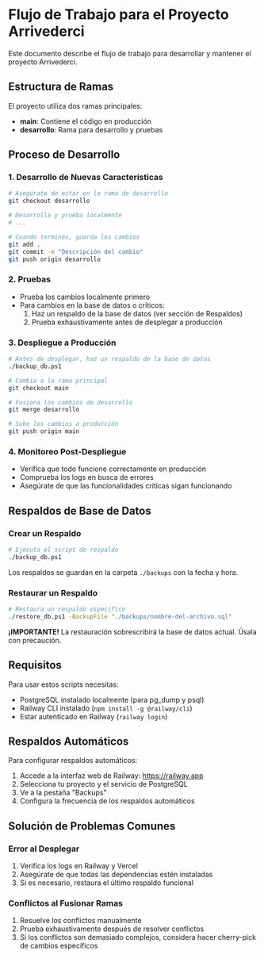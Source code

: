 # Flujo de Trabajo para el Proyecto Arrivederci

Este documento describe el flujo de trabajo para desarrollar y mantener el proyecto Arrivederci.

## Estructura de Ramas

El proyecto utiliza dos ramas principales:

- **main**: Contiene el código en producción
- **desarrollo**: Rama para desarrollo y pruebas

## Proceso de Desarrollo

### 1. Desarrollo de Nuevas Características

```bash
# Asegúrate de estar en la rama de desarrollo
git checkout desarrollo

# Desarrolla y prueba localmente
# ...

# Cuando termines, guarda los cambios
git add .
git commit -m "Descripción del cambio"
git push origin desarrollo
```

### 2. Pruebas

- Prueba los cambios localmente primero
- Para cambios en la base de datos o críticos:
  1. Haz un respaldo de la base de datos (ver sección de Respaldos)
  2. Prueba exhaustivamente antes de desplegar a producción

### 3. Despliegue a Producción

```bash
# Antes de desplegar, haz un respaldo de la base de datos
./backup_db.ps1

# Cambia a la rama principal
git checkout main

# Fusiona los cambios de desarrollo
git merge desarrollo

# Sube los cambios a producción
git push origin main
```

### 4. Monitoreo Post-Despliegue

- Verifica que todo funcione correctamente en producción
- Comprueba los logs en busca de errores
- Asegúrate de que las funcionalidades críticas sigan funcionando

## Respaldos de Base de Datos

### Crear un Respaldo

```bash
# Ejecuta el script de respaldo
./backup_db.ps1
```

Los respaldos se guardan en la carpeta `./backups` con la fecha y hora.

### Restaurar un Respaldo

```bash
# Restaura un respaldo específico
./restore_db.ps1 -BackupFile "./backups/nombre-del-archivo.sql"
```

**¡IMPORTANTE!** La restauración sobrescribirá la base de datos actual. Úsala con precaución.

## Requisitos

Para usar estos scripts necesitas:
- PostgreSQL instalado localmente (para pg_dump y psql)
- Railway CLI instalado (`npm install -g @railway/cli`)
- Estar autenticado en Railway (`railway login`)

## Respaldos Automáticos

Para configurar respaldos automáticos:

1. Accede a la interfaz web de Railway: https://railway.app
2. Selecciona tu proyecto y el servicio de PostgreSQL
3. Ve a la pestaña "Backups"
4. Configura la frecuencia de los respaldos automáticos

## Solución de Problemas Comunes

### Error al Desplegar

1. Verifica los logs en Railway y Vercel
2. Asegúrate de que todas las dependencias estén instaladas
3. Si es necesario, restaura el último respaldo funcional

### Conflictos al Fusionar Ramas

1. Resuelve los conflictos manualmente
2. Prueba exhaustivamente después de resolver conflictos
3. Si los conflictos son demasiado complejos, considera hacer cherry-pick de cambios específicos 